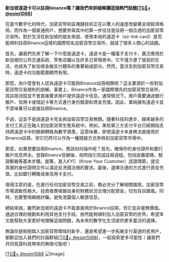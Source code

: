 **新加坡遠遊卡可以註冊binance嗎？讓我們來詳細解讀這個熱門話題[[TG💪+ @esim1088](https://t.me/s/esim1088)]**

在當今數字化的時代，加密貨幣和區塊鏈技術正在以驚人的速度改變著全球經濟格局。而作為一個普通用戶，想要參與其中的第一步往往是註冊一個合適的加密貨幣交易所。對於生活在新加坡的朋友來說，使用本地的遠遊卡（ez-link card）是否能順利註冊Binance這樣的國際知名加密貨幣交易所，就成了很多人關心的話題。

首先，讓我們先來了解一下什麼是遠遊卡。遠遊卡是一種電子支付卡，廣泛應用於新加坡的公共交通系統、零售店鋪以及許多日常場景中。它不僅方便了居民的生活，也成為了新加坡金融支付體系的重要組成部分。然而，當涉及到加密貨幣交易時，遠遊卡的功能範圍顯然有限。

那麼，為什麼會有人認為遠遊卡可能與Binance註冊相關呢？這主要源於一些對加密貨幣交易規則的誤解。事實上，Binance作為一家國際領先的加密貨幣交易所，其註冊流程並不會直接要求用戶提供遠遊卡信息。通常情況下，用戶需要通過銀行賬戶、信用卡或借記卡等方式進行身份驗證和資金充值。因此，單純擁有遠遊卡並不意味著可以直接註冊Binance。

不過，這並不是說遠遊卡完全與加密貨幣交易無關。隨著科技的進步，越來越多的支付工具正在融入到加密貨幣生態系統中。例如，某些第三方支付平台已經開始支持將遠遊卡中的餘額轉換為數字資產。這意味著，即使遠遊卡本身無法直接用於Binance註冊，但它仍然可以作為一種間接方式參與到加密貨幣市場中。

那麼，如果想要註冊Binance，應該如何操作呢？首先，確保你的身份證件和銀行賬戶信息齊全。登錄Binance官網後，按照指引完成註冊過程，包括設置密碼、驗證郵箱等基本步驟。接著，進入KYC（Know Your Customer）認證環節，提交真實的身份證明文件以滿足反洗錢法規的要求。最後，選擇合適的方式進行資金充值，比如銀行轉賬或者信用卡支付。

值得注意的是，在進行任何加密貨幣交易之前，務必充分了解相關風險。加密貨幣市場波動性極大，投資者應根據自身的財務狀況合理分配資金，切勿盲目跟風。同時，也要警惕網絡詐騙，避免泄露個人敏感信息。

總結來說，雖然新加坡的遠遊卡不能直接用於Binance註冊，但它並非毫無價值。通過合理的規劃和利用其他支付手段，依然能夠順利加入加密貨幣的世界。希望本文能幫助大家更好地理解這個問題，為未來的數字化生活提供更多靈活的選擇。

無論你是剛剛踏入加密貨幣領域的新手，還是希望進一步拓展支付渠道的老用戶，都歡迎加入我們的討論群組[[TG💪+ @esim1088](https://t.me/s/esim1088)]，一起探索更多可能性！讓我們共同見證科技帶來的無限可能吧！

[[TG💪+ @esim1088](https://t.me/s/esim1088) ![Image](https://i.postimg.cc/4NQfJmqS/Snipaste-2025-05-13-00-14-12.png)]